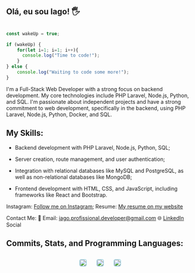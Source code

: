## Olá, eu sou Iago! 🖐️

```javascript

const wakeUp = true;

if (wakeUp) {
    for(let i=1; i=1; i++){
      console.log("Time to code!");
    }
} else {
    console.log("Waiting to code some more!");
}

```


I'm a Full-Stack Web Developer with a strong focus on backend development. My core technologies include PHP Laravel, Node.js, Python, and SQL. I'm passionate about independent projects and have a strong commitment to web development, specifically in the backend, using PHP Laravel, Node.js, Python, Docker, and SQL.

## My Skills:

- Backend development with PHP Laravel, Node.js, Python, SQL;
- Server creation, route management, and user authentication;
- Integration with relational databases like MySQL and PostgreSQL, as well as non-relational databases like MongoDB;

- Frontend development with HTML, CSS, and JavaScript, including frameworks like React and Bootstrap.


Instagram: [Follow me on Instagram](https://www.instagram.com/devlooppear/);
Resume: [My resume on my website](https://aboutmedevlooppear.netlify.app/)

Contact Me:
📧 Email: iago.profissional.developer@gmail.com
🌐 [LinkedIn](https://www.linkedin.com/in/iago-silva-42130b209/)
Social

## Commits, Stats, and Programming Languages:

<div style="display: flex; flex-wrap: wrap; justify-content: center; align-items: center;">
  <div class="container" style="padding: 3px;"><img src="https://github-profile-summary-cards.vercel.app/api/cards/profile-details?username=devlooppear&show_icons=true&theme=2077" style="border: 2px solid lightblue; border-radius: 5px; margin: 10px;"></div>
  <div class="container" style="padding: 3px;"><img src="https://github-profile-summary-cards.vercel.app/api/cards/stats?username=devlooppear&show_icons=true&theme=2077" style="border: 2px solid lightblue; border-radius: 5px; margin: 10px;"></div>
  <div class="container" style="padding: 3px;"><img src="https://github-profile-summary-cards.vercel.app/api/cards/productive-time?username=devlooppear&show_icons=true&theme=2077" style="border: 2px solid lightblue; border-radius: 5px; margin: 10px;"></div>
</div>